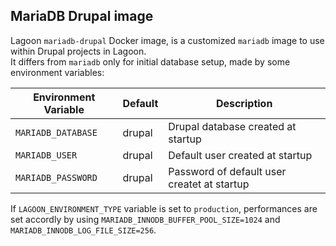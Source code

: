## MariaDB Drupal image
Lagoon `mariadb-drupal` Docker image, is a customized `mariadb` image to use within Drupal projects in Lagoon.  
It differs from `mariadb` only for initial database setup, made by some environment variables:

| Environment Variable              | Default             | Description                                    |
| ---------------------------------      | ---------      | ---------------------------------------------- |
| `MARIADB_DATABASE`                     |   drupal 	    | Drupal database created at startup             |
| `MARIADB_USER`                         |   drupal 	    | Default user created at startup                |
| `MARIADB_PASSWORD`                     |   drupal 	    | Password of default user createt at startup    |

If `LAGOON_ENVIRONMENT_TYPE` variable is set to `production`, performances are set accordly by using `MARIADB_INNODB_BUFFER_POOL_SIZE=1024` and `MARIADB_INNODB_LOG_FILE_SIZE=256`.  